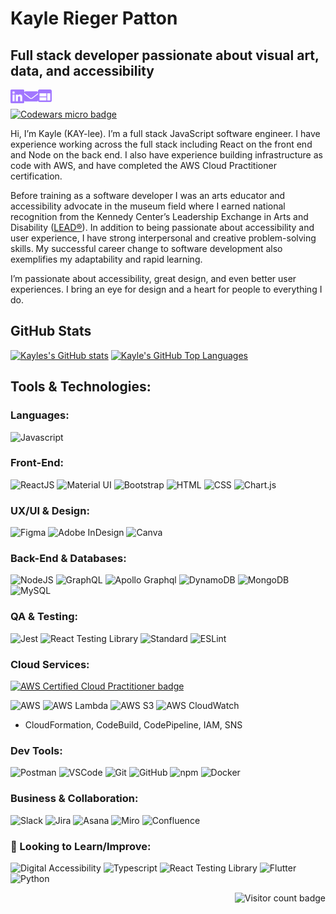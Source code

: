 # Kayle Rieger Patton
## Full stack developer passionate about visual art, data, and accessibility
[<img align="left" alt="linkedin" title="Kayle on Linkedin" width="22px" src="./linkedin.svg" />][linkedin]
[<img align="left" alt="email" title="kayle.patton22@gmail.com" width="22px" src="./email.svg" />][email]
[<img align="left" alt="portfolio"  title="Kayle's portfolio" width="22px" src="./webpage.svg" />][portfolio]

[linkedin]: https://www.linkedin.com/in/kaylerieger/
[email]: mailto:kayle.patton22@gmail.com
[portfolio]: https://www.tinyurl.com/krp-portfolio
<br>

<a href="https://www.codewars.com/users/kayleriegerpatton" target="_blank" rel="noopener noreferrer"> <img src="https://www.codewars.com/users/kayleriegerpatton/badges/micro" alt="Codewars micro badge"/> </a>

Hi, I’m Kayle (KAY-lee). I’m a full stack JavaScript software engineer. I have experience working across the full stack including React on the front end and Node on the back end. I also have experience building infrastructure as code with AWS, and have completed the AWS Cloud Practitioner certification.  

Before training as a software developer I was an arts educator and accessibility advocate in the museum field where I earned national recognition from the Kennedy Center’s Leadership Exchange in Arts and Disability ([LEAD®](https://www.kennedy-center.org/education/networks-conferences-and-research/conferences-and-events/lead-conference/)). In addition to being passionate about accessibility and user experience, I have strong interpersonal and creative problem-solving skills. My successful career change to software development also exemplifies my adaptability and rapid learning. 

I’m passionate about accessibility, great design, and even better user experiences. I bring an eye for design and a heart for people to everything I do.

## GitHub Stats
<!-- Thanks to github.com/anuraghazra/github-readme-stats -->
[![Kayles's GitHub stats](https://github-readme-stats-six-iota-98.vercel.app/api?username=kayleriegerpatton&show_icons=true&theme=aura)](https://github.com/anuraghazra/github-readme-stats)
[![Kayle's GitHub Top Languages](https://github-readme-stats-six-iota-98.vercel.app/api/top-langs/?username=kayleriegerpatton&layout=compact&theme=aura)](https://github.com/anuraghazra/github-readme-stats)

## Tools & Technologies:
### Languages:
![Javascript](https://img.shields.io/badge/-JavaScript-EDD222?logo=javascript&logoColor=black)
<!-- ![Typescript](https://img.shields.io/badge/-TypeScript-3178C6?logo=typescript&logoColor=white) -->

### Front-End:
![ReactJS](https://img.shields.io/badge/-ReactJS-61DAFB?logo=react&logoColor=black)
![Material UI](https://img.shields.io/badge/-Material%20UI-007FFF?logo=mui&logoColor=white)
![Bootstrap](https://img.shields.io/badge/-Bootstrap-7952B3?logo=bootstrap&logoColor=white)
![HTML](https://img.shields.io/badge/-HTML5-E34F26?logo=html5&logoColor=white)
![CSS](https://img.shields.io/badge/-CSS3-1572B6?logo=css3&logoColor=white)
![Chart.js](https://img.shields.io/badge/-Chart.js-FF6384?logo=chart.js&logoColor=white)

### UX/UI & Design:
![Figma](https://img.shields.io/badge/-Figma-F24E1E?logo=figma&logoColor=white)
![Adobe InDesign](https://img.shields.io/badge/-InDesign-FF3366?logo=adobe-indesign&logoColor=white)
![Canva](https://img.shields.io/badge/-Canva-00C4CC?logo=canva&logoColor=white)

### Back-End & Databases:
![NodeJS](http://img.shields.io/badge/-NodeJS-6EBF20?&logo=node.js&logoColor=white)
![GraphQL](http://img.shields.io/badge/-GraphQL-E10098?&logo=graphql&logoColor=white)
![Apollo Graphql](http://img.shields.io/badge/-Apollo%20GraphQL-311C87?&logo=apollographql&logoColor=white)
![DynamoDB](http://img.shields.io/badge/-AWS%20DynamoDB-4053D6?&logo=amazondynamodb&logoColor=white)
![MongoDB](http://img.shields.io/badge/-MongoDB-47A248?&logo=mongodb&logoColor=white)
![MySQL](http://img.shields.io/badge/-MySQL-4479A1?&logo=mysql&logoColor=white)

### QA & Testing:
![Jest](https://img.shields.io/badge/-Jest-C21325?logo=jest&logoColor=white)
![React Testing Library](https://img.shields.io/badge/-React%20Testing%20Library-E33332?logo=testinglibrary&logoColor=white)
![Standard](https://img.shields.io/badge/-Standard-F3DF49?logo=standardjs&logoColor=black)
![ESLint](https://img.shields.io/badge/-ESLint-4B32C3?logo=eslint&logoColor=white)

### Cloud Services:
 <a href="https://www.credly.com/badges/7e1edbe4-7b40-4992-be8e-2c7c82091efd/public_url" target="_blank" rel="noopener noreferrer"> <img src="https://images.credly.com/size/220x220/images/00634f82-b07f-4bbd-a6bb-53de397fc3a6/image.png" alt="AWS Certified Cloud Practitioner badge" width="75" height="75"/> </a>

![AWS](https://img.shields.io/badge/-Amazon%20Web%20Services-232F3E?logo=amazonaws&logoColor=white)
![AWS Lambda](https://img.shields.io/badge/-AWS%20Lambda-FF9900?logo=awslambda&logoColor=white)
![AWS S3](https://img.shields.io/badge/-AWS%20S3-569A31?logo=amazons3&logoColor=white)
![AWS CloudWatch](https://img.shields.io/badge/-AWS%20CloudWatch-FF4F8B?logo=amazoncloudwatch&logoColor=white)
- CloudFormation, CodeBuild, CodePipeline, IAM, SNS 

### Dev Tools:
![Postman](https://img.shields.io/badge/-Postman-FF6C37?logo=postman&logoColor=white)
![VSCode](https://img.shields.io/badge/-VSCode-007ACC?logo=visual-studio-code&logoColor=white)
![Git](https://img.shields.io/badge/-Git-F05032?logo=git&logoColor=white)
![GitHub](https://img.shields.io/badge/-Github-181717?logo=github&logoColor=white)
![npm](https://img.shields.io/badge/-npm-CB3837?logo=npm&logoColor=white)
![Docker](https://img.shields.io/badge/-Docker-2496ED?logo=docker&logoColor=white)

### Business & Collaboration:
![Slack](https://img.shields.io/badge/-Slack-4A154B?logo=slack&logoColor=white)
![Jira](https://img.shields.io/badge/-Jira-0052CC?logo=jira&logoColor=white)
![Asana](https://img.shields.io/badge/-Asana-F06A6A?logo=asana&logoColor=white)
![Miro](https://img.shields.io/badge/-Miro-FFD02F?logo=miro&logoColor=black)
![Confluence](https://img.shields.io/badge/-Confluence-172B4D?logo=confluence&logoColor=white)

### 🌱 Looking to Learn/Improve:
![Digital Accessibility](https://img.shields.io/badge/-Digital%20Accessibility-165A9C?logo=actigraph&logoColor=white)
![Typescript](https://img.shields.io/badge/-TypeScript-3178C6?logo=typescript&logoColor=white)
![React Testing Library](https://img.shields.io/badge/-React%20Testing%20Library-E33332?logo=testinglibrary&logoColor=white)
![Flutter](https://img.shields.io/badge/-Flutter-02569B?logo=flutter&logoColor=white)
![Python](https://img.shields.io/badge/-Python-3776AB?logo=python&logoColor=white)

<a href="https://badges.pufler.dev">
    <img align="right" src="https://badges.pufler.dev/visits/kayleriegerpatton/kayleriegerpatton?color=A277FF" alt="Visitor count badge" />
 </a>
